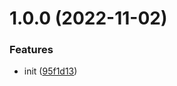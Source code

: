 # 1.0.0 (2022-11-02)


### Features

* init ([95f1d13](https://github.com/dword-design/babel-register/commit/95f1d13f4c5193c619651c4556dc591a229d0e6e))
